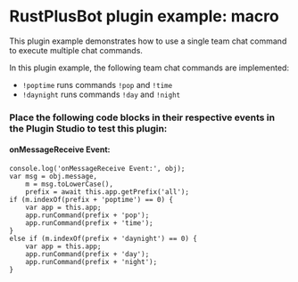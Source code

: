 # **RustPlusBot** plugin example: macro

This plugin example demonstrates how to use a single team chat command to execute multiple chat commands.

In this plugin example, the following team chat commands are implemented:

- `!poptime` runs commands `!pop` and `!time`
- `!daynight` runs commands `!day` and `!night`

### Place the following code blocks in their respective events in the Plugin Studio to test this plugin:

#### onMessageReceive Event:

```
console.log('onMessageReceive Event:', obj);
var msg = obj.message,
    m = msg.toLowerCase(),
    prefix = await this.app.getPrefix('all');
if (m.indexOf(prefix + 'poptime') == 0) {
    var app = this.app;
    app.runCommand(prefix + 'pop');
    app.runCommand(prefix + 'time');
}
else if (m.indexOf(prefix + 'daynight') == 0) {
    var app = this.app;
    app.runCommand(prefix + 'day');
    app.runCommand(prefix + 'night');
}
```
